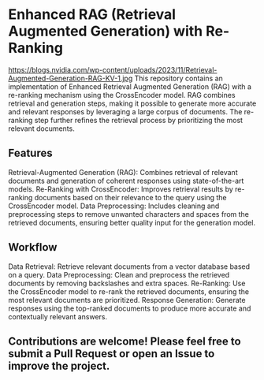 # Enhanced RAG (Retrieval Augmented Generation) with Re-Ranking
https://blogs.nvidia.com/wp-content/uploads/2023/11/Retrieval-Augmented-Generation-RAG-KV-1.jpg
This repository contains an implementation of Enhanced Retrieval Augmented Generation (RAG) with a re-ranking mechanism using the CrossEncoder model. RAG combines retrieval and generation steps, making it possible to generate more accurate and relevant responses by leveraging a large corpus of documents. The re-ranking step further refines the retrieval process by prioritizing the most relevant documents.

## Features
Retrieval-Augmented Generation (RAG): Combines retrieval of relevant documents and generation of coherent responses using state-of-the-art models.
Re-Ranking with CrossEncoder: Improves retrieval results by re-ranking documents based on their relevance to the query using the CrossEncoder model.
Data Preprocessing: Includes cleaning and preprocessing steps to remove unwanted characters and spaces from the retrieved documents, ensuring better quality input for the generation model.

## Workflow
Data Retrieval: Retrieve relevant documents from a vector database based on a query.
Data Preprocessing: Clean and preprocess the retrieved documents by removing backslashes and extra spaces.
Re-Ranking: Use the CrossEncoder model to re-rank the retrieved documents, ensuring the most relevant documents are prioritized.
Response Generation: Generate responses using the top-ranked documents to produce more accurate and contextually relevant answers.


## Contributions are welcome! Please feel free to submit a Pull Request or open an Issue to improve the project.
